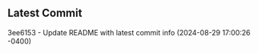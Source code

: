 
## Latest Commit
3ee6153 - Update README with latest commit info (2024-08-29 17:00:26 -0400) <Yunxi-Zhou>
